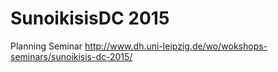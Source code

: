 # SunoikisisDC 2015

Planning Seminar
http://www.dh.uni-leipzig.de/wo/wokshops-seminars/sunoikisis-dc-2015/
